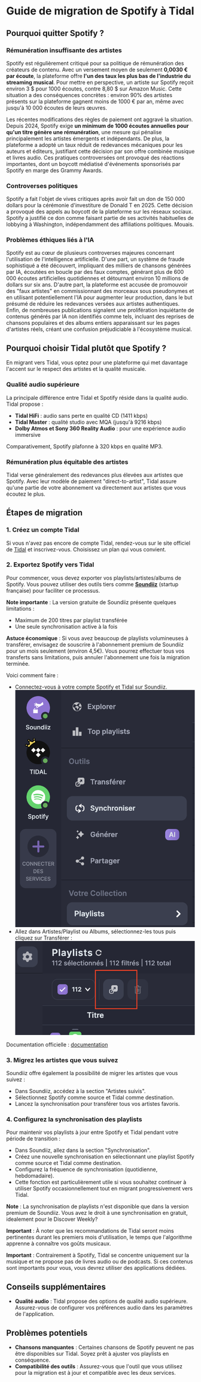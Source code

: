 # Guide de migration de Spotify à Tidal

## Pourquoi quitter Spotify ?

### Rémunération insuffisante des artistes

Spotify est régulièrement critiqué pour sa politique de rémunération des créateurs de contenu. Avec un versement moyen de seulement **0,0030 € par écoute**, la plateforme offre **l'un des taux les plus bas de l'industrie du streaming musical**. Pour mettre en perspective, un artiste sur Spotify reçoit environ 3 $ pour 1000 écoutes, contre 8,80 $ sur Amazon Music. Cette situation a des conséquences concrètes : environ 90% des artistes présents sur la plateforme gagnent moins de 1000 € par an, même avec jusqu'à 10 000 écoutes de leurs œuvres.

Les récentes modifications des règles de paiement ont aggravé la situation. Depuis 2024, Spotify exige **un minimum de 1000 écoutes annuelles pour qu'un titre génère une rémunération**, une mesure qui pénalise principalement les artistes émergents et indépendants. De plus, la plateforme a adopté un taux réduit de redevances mécaniques pour les auteurs et éditeurs, justifiant cette décision par son offre combinée musique et livres audio. Ces pratiques controversées ont provoqué des réactions importantes, dont un boycott médiatisé d'événements sponsorisés par Spotify en marge des Grammy Awards.

### Controverses politiques

Spotify a fait l'objet de vives critiques après avoir fait un don de 150 000 dollars pour la cérémonie d'investiture de Donald T en 2025. Cette décision a provoqué des appels au boycott de la plateforme sur les réseaux sociaux. Spotify a justifié ce don comme faisant partie de ses activités habituelles de lobbying à Washington, indépendamment des affiliations politiques. Mouais.

### Problèmes éthiques liés à l'IA

Spotify est au cœur de plusieurs controverses majeures concernant l'utilisation de l'intelligence artificielle. D'une part, un système de fraude sophistiqué a été découvert, impliquant des milliers de chansons générées par IA, écoutées en boucle par des faux comptes, générant plus de 600 000 écoutes artificielles quotidiennes et détournant environ 10 millions de dollars sur six ans. D'autre part, la plateforme est accusée de promouvoir des "faux artistes" en commissionnant des morceaux sous pseudonymes et en utilisant potentiellement l'IA pour augmenter leur production, dans le but présumé de réduire les redevances versées aux artistes authentiques. Enfin, de nombreuses publications signalent une prolifération inquiétante de contenus générés par IA non identifiés comme tels, incluant des reprises de chansons populaires et des albums entiers apparaissant sur les pages d'artistes réels, créant une confusion préjudiciable à l'écosystème musical.

## Pourquoi choisir Tidal plutôt que Spotify ?

En migrant vers Tidal, vous optez pour une plateforme qui met davantage l'accent sur le respect des artistes et la qualité musicale.

### Qualité audio supérieure
La principale différence entre Tidal et Spotify réside dans la qualité audio. Tidal propose :
- **Tidal HiFi** : audio sans perte en qualité CD (1411 kbps)
- **Tidal Master** : qualité studio avec MQA (jusqu'à 9216 kbps)
- **Dolby Atmos et Sony 360 Reality Audio** : pour une expérience audio immersive

Comparativement, Spotify plafonne à 320 kbps en qualité MP3.

### Rémunération plus équitable des artistes

Tidal verse généralement des redevances plus élevées aux artistes que Spotify. Avec leur modèle de paiement "direct-to-artist", Tidal assure qu'une partie de votre abonnement va directement aux artistes que vous écoutez le plus.

## Étapes de migration

### 1. Créez un compte Tidal

Si vous n'avez pas encore de compte Tidal, rendez-vous sur le site officiel de [Tidal](https://tidal.com) et inscrivez-vous. Choisissez un plan qui vous convient.

### 2. Exportez Spotify vers Tidal

Pour commencer, vous devez exporter vos playlists/artistes/albums de Spotify. Vous pouvez utiliser des outils tiers comme **[Soundiiz](https://soundiiz.com/)** (startup française) pour faciliter ce processus. 

**Note importante** : La version gratuite de Soundiiz présente quelques limitations :
- Maximum de 200 titres par playlist transférée
- Une seule synchronisation active à la fois

**Astuce économique** : Si vous avez beaucoup de playlists volumineuses à transférer, envisagez de souscrire à l'abonnement premium de Soundiiz pour un mois seulement (environ 4,5€). Vous pourrez effectuer tous vos transferts sans limitations, puis annuler l'abonnement une fois la migration terminée.

Voici comment faire :

- Connectez-vous à votre compte Spotify et Tidal sur Soundiiz.
![](../images/spotify-playlist-export.png)
- Allez dans Artistes/Playlist ou Albums, sélectionnez-les tous puis cliquez sur Transférer :
![](../images/soundizz-tranfer.png)

Documentation officielle : [documentation](https://soundiiz.com/fr/tutorial/spotify-to-tidal)


### 3. Migrez les artistes que vous suivez

Soundiiz offre également la possibilité de migrer les artistes que vous suivez :

- Dans Soundiiz, accédez à la section "Artistes suivis".
- Sélectionnez Spotify comme source et Tidal comme destination.
- Lancez la synchronisation pour transférer tous vos artistes favoris.

### 4. Configurez la synchronisation des playlists

Pour maintenir vos playlists à jour entre Spotify et Tidal pendant votre période de transition :

- Dans Soundiiz, allez dans la section "Synchronisation".
- Créez une nouvelle synchronisation en sélectionnant une playlist Spotify comme source et Tidal comme destination.
- Configurez la fréquence de synchronisation (quotidienne, hebdomadaire).
- Cette fonction est particulièrement utile si vous souhaitez continuer à utiliser Spotify occasionnellement tout en migrant progressivement vers Tidal.

**Note** : La synchronisation de playlists n'est disponible que dans la version premium de Soundiiz. Vous avez le droit à une synchronisation en gratuit, idealement pour le Discover Weekly?

**Important** : À noter que les recommandations de Tidal seront moins pertinentes durant les premiers mois d'utilisation, le temps que l'algorithme apprenne à connaître vos goûts musicaux.

**Important** : Contrairement à Spotify, Tidal se concentre uniquement sur la musique et ne propose pas de livres audio ou de podcasts. Si ces contenus sont importants pour vous, vous devrez utiliser des applications dédiées.

## Conseils supplémentaires

- **Qualité audio** : Tidal propose des options de qualité audio supérieure. Assurez-vous de configurer vos préférences audio dans les paramètres de l'application.

## Problèmes potentiels

- **Chansons manquantes** : Certaines chansons de Spotify peuvent ne pas être disponibles sur Tidal. Soyez prêt à ajuster vos playlists en conséquence.
- **Compatibilité des outils** : Assurez-vous que l'outil que vous utilisez pour la migration est à jour et compatible avec les deux services.

